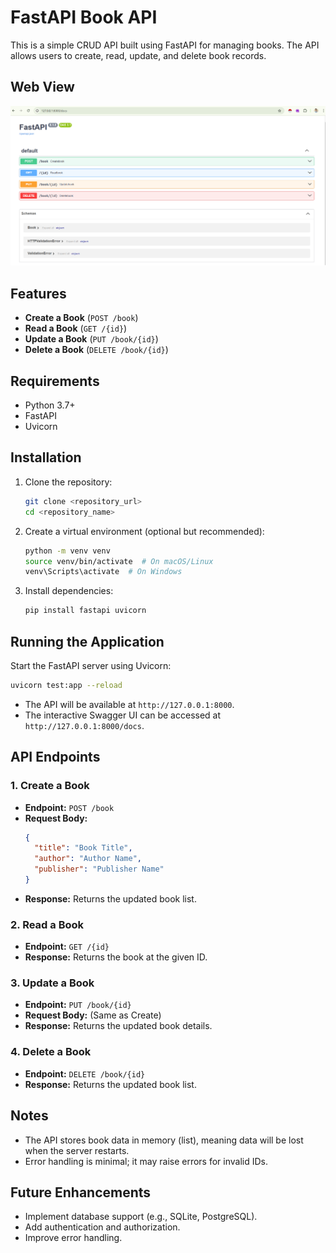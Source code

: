# FastAPI Book API

This is a simple CRUD API built using FastAPI for managing books. The API allows users to create, read, update, and delete book records.

## Web View
![FastAPI_Dashboard](https://github.com/Vishal3550/FastAPI-CRUD-For-Book-API/blob/main/FastAPI_View.png)

## Features

- **Create a Book** (`POST /book`)
- **Read a Book** (`GET /{id}`)
- **Update a Book** (`PUT /book/{id}`)
- **Delete a Book** (`DELETE /book/{id}`)

## Requirements

- Python 3.7+
- FastAPI
- Uvicorn

## Installation

1. Clone the repository:
   ```bash
   git clone <repository_url>
   cd <repository_name>
   ```

2. Create a virtual environment (optional but recommended):
   ```bash
   python -m venv venv
   source venv/bin/activate  # On macOS/Linux
   venv\Scripts\activate  # On Windows
   ```

3. Install dependencies:
   ```bash
   pip install fastapi uvicorn
   ```

## Running the Application

Start the FastAPI server using Uvicorn:
```bash
uvicorn test:app --reload
```
- The API will be available at `http://127.0.0.1:8000`.
- The interactive Swagger UI can be accessed at `http://127.0.0.1:8000/docs`.

## API Endpoints

### 1. Create a Book
- **Endpoint:** `POST /book`
- **Request Body:**
  ```json
  {
    "title": "Book Title",
    "author": "Author Name",
    "publisher": "Publisher Name"
  }
  ```
- **Response:** Returns the updated book list.

### 2. Read a Book
- **Endpoint:** `GET /{id}`
- **Response:** Returns the book at the given ID.

### 3. Update a Book
- **Endpoint:** `PUT /book/{id}`
- **Request Body:** (Same as Create)
- **Response:** Returns the updated book details.

### 4. Delete a Book
- **Endpoint:** `DELETE /book/{id}`
- **Response:** Returns the updated book list.

## Notes
- The API stores book data in memory (list), meaning data will be lost when the server restarts.
- Error handling is minimal; it may raise errors for invalid IDs.

## Future Enhancements
- Implement database support (e.g., SQLite, PostgreSQL).
- Add authentication and authorization.
- Improve error handling.

